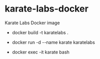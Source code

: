 # karate-labs-docker
Karate Labs Docker image


* docker build -t karatelabs .

* docker run -d --name karate karatelabs

* docker exec -it karate bash
